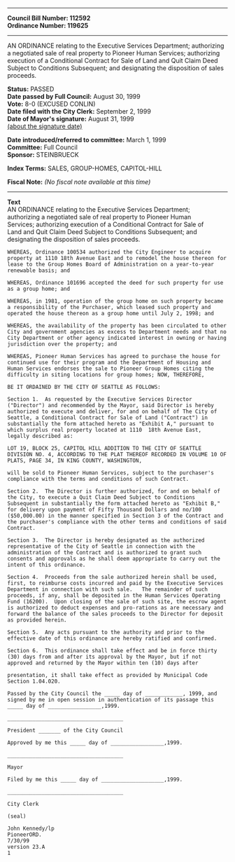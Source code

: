 * * * * *  
  
**Council Bill Number: [](#h0)[](#h2)112592**   
**Ordinance Number: 119625**  
  
* * * * *  
  
AN ORDINANCE relating to the Executive Services Department; authorizing a negotiated sale of real property to Pioneer Human Services; authorizing execution of a Conditional Contract for Sale of Land and Quit Claim Deed Subject to Conditions Subsequent; and designating the disposition of sales proceeds.  
  
**Status:** PASSED   
**Date passed by Full Council:** August 30, 1999   
**Vote:** 8-0 (EXCUSED CONLIN)   
**Date filed with the City Clerk:** September 2, 1999   
**Date of Mayor's signature:** August 31, 1999   
[(about the signature date)](/~public/approvaldate.htm)   
  
  
**Date introduced/referred to committee:** March 1, 1999   
**Committee:** Full Council   
**Sponsor:** STEINBRUECK   
  
**Index Terms:** SALES, GROUP-HOMES, CAPITOL-HILL  
  
**Fiscal Note:** *(No fiscal note available at this time)*  
  
* * * * *  
  
**Text**  
    AN ORDINANCE relating to the Executive Services Department;  
    authorizing a negotiated sale of real property to Pioneer Human  
    Services; authorizing execution of a Conditional Contract for Sale of  
    Land and Quit Claim Deed Subject to Conditions Subsequent; and  
    designating the disposition of sales proceeds.  
  
    WHEREAS, Ordinance 100534 authorized the City Engineer to acquire  
    property at 1110 18th Avenue East and to remodel the house thereon for  
    lease to the Group Homes Board of Administration on a year-to-year  
    renewable basis; and  
  
    WHEREAS, Ordinance 101696 accepted the deed for such property for use  
    as a group home; and  
  
    WHEREAS, in 1981, operation of the group home on such property became  
    a responsibility of the Purchaser, which leased such property and  
    operated the house thereon as a group home until July 2, 1998; and  
  
    WHEREAS, the availability of the property has been circulated to other  
    City and government agencies as excess to Department needs and that no  
    City Department or other agency indicated interest in owning or having  
    jurisdiction over the property; and  
  
    WHEREAS, Pioneer Human Services has agreed to purchase the house for  
    continued use for their program and the Department of Housing and  
    Human Services endorses the sale to Pioneer Group Homes citing the  
    difficulty in siting locations for group homes; NOW, THEREFORE,  
  
    BE IT ORDAINED BY THE CITY OF SEATTLE AS FOLLOWS:  
  
    Section 1.  As requested by the Executive Services Director  
    ("Director") and recommended by the Mayor, said Director is hereby  
    authorized to execute and deliver, for and on behalf of The City of  
    Seattle, a Conditional Contract for Sale of Land ("Contract") in  
    substantially the form attached hereto as "Exhibit A," pursuant to  
    which surplus real property located at 1110  18th Avenue East,  
    legally described as:  
  
    LOT 19, BLOCK 25, CAPITOL HILL ADDITION TO THE CITY OF SEATTLE  
    DIVISION NO. 4, ACCORDING TO THE PLAT THEREOF RECORDED IN VOLUME 10 OF  
    PLATS, PAGE 34, IN KING COUNTY, WASHINGTON,  
  
    will be sold to Pioneer Human Services, subject to the purchaser's  
    compliance with the terms and conditions of such Contract.  
  
    Section 2.  The Director is further authorized, for and on behalf of  
    the City, to execute a Quit Claim Deed Subject to Conditions  
    Subsequent in substantially the form attached hereto as "Exhibit B,"  
    for delivery upon payment of Fifty Thousand Dollars and no/100  
    ($50,000.00) in the manner specified in Section 3 of the Contract and  
    the purchaser's compliance with the other terms and conditions of said  
    Contract.  
  
    Section 3.  The Director is hereby designated as the authorized  
    representative of the City of Seattle in connection with the  
    administration of the Contract and is authorized to grant such  
    consents and approvals as he shall deem appropriate to carry out the  
    intent of this ordinance.  
  
    Section 4.  Proceeds from the sale authorized herein shall be used,  
    first, to reimburse costs incurred and paid by the Executive Services  
    Department in connection with such sale.   The remainder of such  
    proceeds, if any, shall be deposited in the Human Services Operating  
    Fund (16200).  Upon closing of the sale of such site, the escrow agent  
    is authorized to deduct expenses and pro-rations as are necessary and  
    forward the balance of the sales proceeds to the Director for deposit  
    as provided herein.  
  
    Section 5.  Any acts pursuant to the authority and prior to the  
    effective date of this ordinance are hereby ratified and confirmed.  
  
    Section 6.  This ordinance shall take effect and be in force thirty  
    (30) days from and after its approval by the Mayor, but if not  
    approved and returned by the Mayor within ten (10) days after  
  
    presentation, it shall take effect as provided by Municipal Code  
    Section 1.04.020.  
  
    Passed by the City Council the _____ day of ____________, 1999, and  
    signed by me in open session in authentication of its passage this  
    _____ day of _________________,1999.  
  
    _____________________________________  
  
    President _______ of the City Council  
  
    Approved by me this _____ day of _________________,1999.  
  
    _____________________________________  
  
    Mayor  
  
    Filed by me this _____ day of ____________________,1999.  
  
    _____________________________________  
  
    City Clerk  
  
    (seal)  
  
    John Kennedy/lp  
    PioneerORD.  
    7/30/99  
    version 23.A  
    1  
